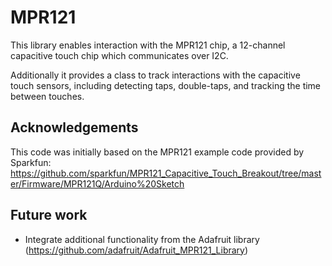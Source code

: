 MPR121
======

This library enables interaction with the MPR121 chip, a 12-channel capacitive
touch chip which communicates over I2C.

Additionally it provides a class to track interactions with the capacitive touch
sensors, including detecting taps, double-taps, and tracking the time between
touches.

Acknowledgements
----------------
This code was initially based on the MPR121 example code provided by Sparkfun: https://github.com/sparkfun/MPR121_Capacitive_Touch_Breakout/tree/master/Firmware/MPR121Q/Arduino%20Sketch


Future work
-----------
* Integrate additional functionality from the Adafruit library (https://github.com/adafruit/Adafruit_MPR121_Library)